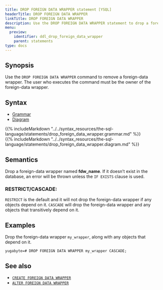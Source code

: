 ```yaml
---
title: DROP FOREIGN DATA WRAPPER statement [YSQL]
headerTitle: DROP FOREIGN DATA WRAPPER
linkTitle: DROP FOREIGN DATA WRAPPER
description: Use the DROP FOREIGN DATA WRAPPER statement to drop a foreign-data wrapper.
menu:
  preview:
    identifier: ddl_drop_foreign_data_wrapper
    parent: statements
type: docs
---
```


## Synopsis

Use the `DROP FOREIGN DATA WRAPPER` command to remove a foreign-data wrapper. The user who executes the command must be the owner of the foreign-data wrapper.

## Syntax

<ul class="nav nav-tabs nav-tabs-yb">
  <li >
    <a href="#grammar" class="nav-link active" id="grammar-tab" data-toggle="tab" role="tab" aria-controls="grammar" aria-selected="true">
      <i class="fas fa-file-alt" aria-hidden="true"></i>
      Grammar
    </a>
  </li>
  <li>
    <a href="#diagram" class="nav-link" id="diagram-tab" data-toggle="tab" role="tab" aria-controls="diagram" aria-selected="false">
      <i class="fas fa-project-diagram" aria-hidden="true"></i>
      Diagram
    </a>
  </li>
</ul>

<div class="tab-content">
  <div id="grammar" class="tab-pane fade show active" role="tabpanel" aria-labelledby="grammar-tab">
  {{% includeMarkdown "../../syntax_resources/the-sql-language/statements/drop_foreign_data_wrapper.grammar.md" %}}
  </div>
  <div id="diagram" class="tab-pane fade" role="tabpanel" aria-labelledby="diagram-tab">
  {{% includeMarkdown "../../syntax_resources/the-sql-language/statements/drop_foreign_data_wrapper.diagram.md" %}}
  </div>
</div>

## Semantics

Drop a foreign-data wrapper named **fdw_name**. If it doesn’t exist in the database, an error will be thrown unless the `IF EXISTS` clause is used.

### RESTRICT/CASCADE:
`RESTRICT` is the default and it will not drop the foreign-data wrapper if any objects depend on it.
`CASCADE` will drop the foreign-data wrapper and any objects that transitively depend on it.

## Examples

Drop the foreign-data wrapper `my_wrapper`, along with any objects that depend on it.

```plpgsql
yugabyte=# DROP FOREIGN DATA WRAPPER my_wrapper CASCADE;
```
## See also

- [`CREATE FOREIGN DATA WRAPPER`](../ddl_create_foreign_data_wrapper/)
- [`ALTER FOREIGN DATA WRAPPER`](../ddl_alter_foreign_data_wrapper/)
